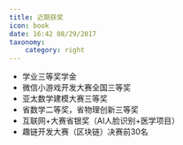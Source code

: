 ```yaml
---
title: 近期获奖
icon: book
date: 16:42 08/29/2017
taxonomy:
    category: right
---
```


- 学业三等奖学金
- 微信小游戏开发大赛全国三等奖
- 亚太数学建模大赛三等奖
- 省数学二等奖，省物理创新三等奖
- 互联网+大赛省银奖（AI人脸识别+医学项目）
- 趣链开发大赛（区块链）决赛前30名